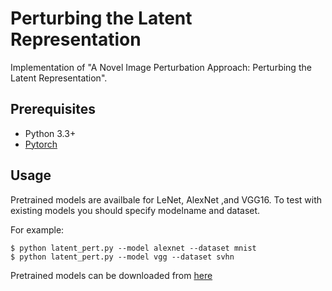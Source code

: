 # Perturbing the Latent Representation

Implementation of "A Novel Image Perturbation Approach: Perturbing
the Latent Representation".

## Prerequisites

- Python 3.3+
- [Pytorch](https://pytorch.org/)

## Usage

Pretrained models are availbale for LeNet, AlexNet ,and VGG16. To test with existing models you should specify modelname and dataset.

For example:

    $ python latent_pert.py --model alexnet --dataset mnist
    $ python latent_pert.py --model vgg --dataset svhn
Pretrained models can be downloaded from [here](https://drive.google.com/open?id=1EpKWuXeMQWVqpPSpOd4VrNbA8l45QlOQ)

